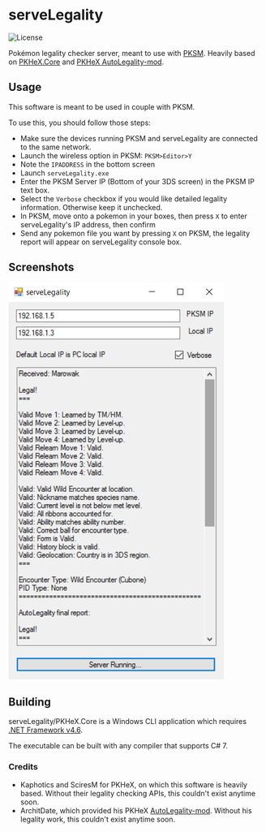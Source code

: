 serveLegality
=====
![License](https://img.shields.io/badge/License-GPLv3-blue.svg)

Pokémon legality checker server, meant to use with [PKSM](https://github.com/BernardoGiordano/PKSM). Heavily based on [PKHeX.Core](https://github.com/kwsch/PKHeX) and [PKHeX AutoLegality-mod](https://github.com/architdate/PKHeX-Auto-Legality-Mod/).

## Usage

This software is meant to be used in couple with PKSM.

To use this, you should follow those steps:

* Make sure the devices running PKSM and serveLegality are connected to the same network.
* Launch the wireless option in PKSM: `PKSM>Editor>Y`
* Note the `IPADDRESS` in the bottom screen
* Launch `serveLegality.exe`
* Enter the PKSM Server IP (Bottom of your 3DS screen) in the PKSM IP text box.
* Select the `Verbose` checkbox if you would like detailed legality information. Otherwise keep it unchecked.
* In PKSM, move onto a pokemon in your boxes, then press `X` to enter serveLegality's IP address, then confirm
* Send any pokemon file you want by pressing `X` on PKSM, the legality report will appear on serveLegality console box.

## Screenshots

![mg](assets/demo.png)

## Building

serveLegality/PKHeX.Core is a Windows CLI application which requires [.NET Framework v4.6](https://www.microsoft.com/en-us/download/details.aspx?id=48137).

The executable can be built with any compiler that supports C# 7.

### Credits

* Kaphotics and SciresM for PKHeX, on which this software is heavily based. Without their legality checking APIs, this couldn't exist anytime soon.
* ArchitDate, which provided his PKHeX [AutoLegality-mod](https://github.com/architdate/PKHeX-Auto-Legality-Mod/). Without his legality work, this couldn't exist anytime soon.